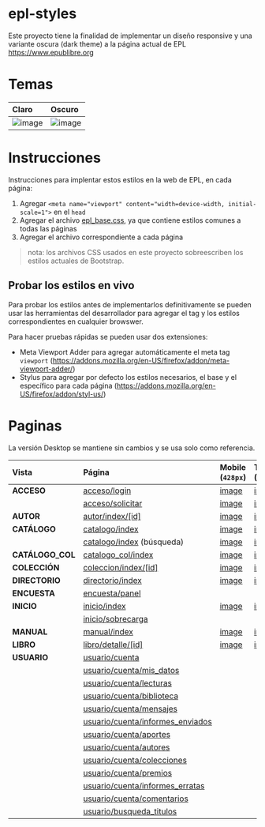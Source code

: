 # epl-styles

Este proyecto tiene la finalidad de implementar un diseño responsive y una variante oscura (dark theme) a la página actual de EPL https://www.epublibre.org

<!--
# Diseño responsive

| Mobile (`428px`) | Tablet (`810px`) | Desktop (`940px`) |
|:---|:---|:---|
|||
-->

# Temas

|Claro|Oscuro|
|:---|:---|
|![image](https://github.com/user-attachments/assets/8cd5b069-54e6-484d-ba17-0194b59586c3)|![image](https://github.com/user-attachments/assets/e019ef36-8104-472b-857c-3c0a19e292fa)|


# Instrucciones

Instrucciones para implentar estos estilos en la web de EPL, en cada página:

1. Agregar `<meta name="viewport" content="width=device-width, initial-scale=1">` en el `head`
2. Agregar el archivo [epl_base.css](src/epl_base.css), ya que contiene estilos comunes a todas las páginas
3. Agregar el archivo correspondiente a cada página

> nota: los archivos CSS usados en este proyecto sobreescriben los estilos actuales de Bootstrap.

## Probar los estilos en vivo

Para probar los estilos antes de implementarlos definitivamente se pueden usar las herramientas del desarrollador para agregar el tag y los estilos correspondientes en cualquier browswer.

Para hacer pruebas rápidas se pueden usar dos extensiones:
- Meta Viewport Adder para agregar automáticamente el meta tag `viewport` (https://addons.mozilla.org/en-US/firefox/addon/meta-viewport-adder/)
- Stylus para agregar por defecto los estilos necesarios, el base y el específico para cada página (https://addons.mozilla.org/en-US/firefox/addon/styl-us/)

# Paginas

La versión Desktop se mantiene sin cambios y se usa solo como referencia.

| Vista | Página | Mobile (`428px`) | Tablet (`810px`) | Desktop (`940px`) | Desktop dark |
|:---|:---|:---|:---|:---|:---|
|__ACCESO__|[acceso/login](https://www.epublibre.org/acceso/login)|[image](https://github.com/user-attachments/assets/3306c135-b9fc-4a01-a12c-cafd12ca3273)|[image](https://github.com/user-attachments/assets/a8e7cfc1-75be-4d95-b4c5-9b67891af66b)|[image](https://github.com/user-attachments/assets/e4ee8efa-d58d-43ae-a7ed-3d76fa0fa55b)|[image](https://github.com/user-attachments/assets/3343bc32-86e5-47da-812c-79531ded077d)|
||[acceso/solicitar](https://www.epublibre.org/acceso/solicitar)|[image](https://github.com/user-attachments/assets/23fa04d8-c0c9-43b4-ac81-32fc5b917e68)|[image](https://github.com/user-attachments/assets/2e080616-f7f2-4c31-89b6-743d40aae4ea)|[image](https://github.com/user-attachments/assets/3b0950cf-38f8-43cd-a4c3-b85c819f99c5)||
|__AUTOR__|[autor/index/[id]](https://www.epublibre.org/autor/index/216)|[image](https://github.com/user-attachments/assets/17284229-5ff1-4ae4-9306-81740e63b4cf)|[image](https://github.com/user-attachments/assets/70b4c377-ae83-4620-8cdd-9ca15ea385df)|[image](https://github.com/user-attachments/assets/2ac8711a-eca7-45b2-8099-7df422dba2a1)|[image](https://github.com/user-attachments/assets/4efec2aa-23cb-4f9c-bb16-54d9e75e14cb)|
|__CATÁLOGO__|[catalogo/index](https://www.epublibre.org/catalogo/index)|[image](https://github.com/user-attachments/assets/9be60ed7-50a6-486f-9b96-92f04e076556)|[image](https://github.com/user-attachments/assets/c807dca9-2bbf-4501-bf70-56d2878b8f06)|[image](https://github.com/user-attachments/assets/9578d1e6-8608-4422-9b95-baeee64b1ca1)|[image](https://github.com/user-attachments/assets/12603479-571f-41ab-a13f-14c9059ee92d)|
||[catalogo/index](https://www.epublibre.org/catalogo/index) (búsqueda)|[image](https://github.com/user-attachments/assets/50914379-54c6-4aaf-bc41-9aedd3e17e7c)|[image](https://github.com/user-attachments/assets/051d26ea-29ae-4367-9812-b89eff7744f3)|[image](https://github.com/user-attachments/assets/9f89ecc4-a388-47f2-81da-a961a17aa6f7)||
|__CATÁLOGO_COL__|[catalogo_col/index](https://www.epublibre.org/catalogo_col/index)|[image](https://github.com/user-attachments/assets/a0226160-05f9-49d1-9f6c-6200adf6d440)|[image](https://github.com/user-attachments/assets/bd0842e6-fa32-4326-97a2-2d669609adf1)|[image](https://github.com/user-attachments/assets/30766963-75e9-4271-a37d-421433b14c2f)|[image](https://github.com/user-attachments/assets/fdde4706-fc9d-4766-ade6-6ecbd4c038b7)|
|__COLECCIÓN__|[coleccion/index/[id]](https://www.epublibre.org/coleccion/index/1534)|[image](https://github.com/user-attachments/assets/904a3f12-6f5e-45f8-afc9-96f8ab74e11c)|[image](https://github.com/user-attachments/assets/729c9ffd-d636-4b4f-860e-41be24922e03)|[image](https://github.com/user-attachments/assets/dc0ed3b6-64d1-4f8c-b182-f09d65b95b7e)|[image](https://github.com/user-attachments/assets/72059fdc-b60a-494b-9768-57db1fc9df83)|
|__DIRECTORIO__|[directorio/index](https://www.epublibre.org/directorio/index)|[image](https://github.com/user-attachments/assets/e18bd789-1ae9-462a-8e2b-fca531d9c2a5)|[image](https://github.com/user-attachments/assets/41a1c711-582d-4efb-986a-83e66a2f5d7d)|[image](https://github.com/user-attachments/assets/5c6bb100-b6ab-430d-b46d-66b1af846204)|[image](https://github.com/user-attachments/assets/889d9c39-c7cf-443a-82e2-08de0ebe2547)|
|__ENCUESTA__|[encuesta/panel](https://www.epublibre.org/encuesta/panel)||
|__INICIO__|[inicio/index](https://www.epublibre.org/inicio/index)|[image](https://github.com/user-attachments/assets/2f612411-72ca-4cbc-83e4-8254e93771ea)|[image](https://github.com/user-attachments/assets/bd461d9a-592b-4faf-9548-8e68f0a3a516)|[image](https://github.com/user-attachments/assets/afaf23af-ad0d-4c33-876a-369897fe7e53)|[image](https://github.com/user-attachments/assets/188cec03-3ec0-4caa-a534-a8b601ff4366)|
||[inicio/sobrecarga](https://www.epublibre.org/inicio/sobrecarga)||
|__MANUAL__|[manual/index](https://www.epublibre.org/manual/index)|[image](https://github.com/user-attachments/assets/0ac96d15-4c69-4d7d-8d9d-6b74cd919a2b)|[image](https://github.com/user-attachments/assets/c7ebfb95-7ab4-46d2-a900-c71c4e3519d2)|[image](https://github.com/user-attachments/assets/8fb51fd3-1353-4929-a481-0a6f35fb807d)|[image](https://github.com/user-attachments/assets/71580b06-3d24-47bf-b188-395b8e65900d)|
|__LIBRO__|[libro/detalle/[id]](https://www.epublibre.org/libro/detalle/19293)|[image](https://github.com/user-attachments/assets/70ae847b-f15e-4457-b42d-dfe7ccc4d466)|[image](https://github.com/user-attachments/assets/f51d4072-4413-47dc-891c-24007f46a07c)|[image](https://github.com/user-attachments/assets/b3e8ddbe-34a8-40a1-b6de-716dcabaf052)|[image](https://github.com/user-attachments/assets/f226b850-d2cc-4105-bb12-aa20497aa335)|
|__USUARIO__|[usuario/cuenta](https://www.epublibre.org/usuario/cuenta)||
||[usuario/cuenta/mis_datos](https://www.epublibre.org/usuario/cuenta/mis_datos)||
||[usuario/cuenta/lecturas](https://www.epublibre.org/usuario/cuenta/lecturas)||
||[usuario/cuenta/biblioteca](https://www.epublibre.org/usuario/cuenta/biblioteca)||
||[usuario/cuenta/mensajes](https://www.epublibre.org/usuario/cuenta/mensajes)||
||[usuario/cuenta/informes_enviados](https://www.epublibre.org/usuario/cuenta/informes_enviados)||
||[usuario/cuenta/aportes](https://www.epublibre.org/usuario/cuenta/aportes)||
||[usuario/cuenta/autores](https://www.epublibre.org/usuario/cuenta/autores)||
||[usuario/cuenta/colecciones](https://www.epublibre.org/usuario/cuenta/colecciones)||
||[usuario/cuenta/premios](https://www.epublibre.org/usuario/cuenta/premios)||
||[usuario/cuenta/informes_erratas](https://www.epublibre.org/usuario/cuenta/informes_erratas)||
||[usuario/cuenta/comentarios](https://www.epublibre.org/usuario/cuenta/comentarios)||
||[usuario/busqueda_titulos](https://www.epublibre.org/usuario/busqueda_titulos)||
